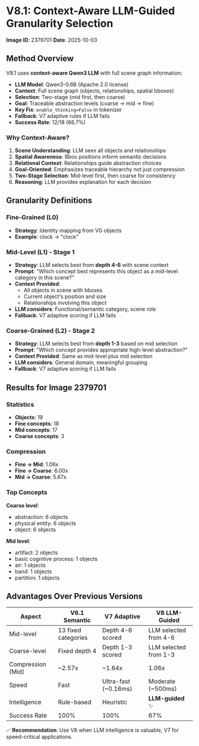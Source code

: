 # V8.1: Context-Aware LLM-Guided Granularity Selection

**Image ID**: 2379701
**Date**: 2025-10-03

## Method Overview

V8.1 uses **context-aware Qwen3 LLM** with full scene graph information:
- **LLM Model**: Qwen3-0.6B (Apache 2.0 license)
- **Context**: Full scene graph (objects, relationships, spatial bboxes)
- **Selection**: Two-stage (mid first, then coarse)
- **Goal**: Traceable abstraction levels (coarse → mid → fine)
- **Key Fix**: `enable_thinking=False` in tokenizer
- **Fallback**: V7 adaptive rules if LLM fails
- **Success Rate**: 12/18 (66.7%)

### Why Context-Aware?

1. **Scene Understanding**: LLM sees all objects and relationships
2. **Spatial Awareness**: Bbox positions inform semantic decisions
3. **Relational Context**: Relationships guide abstraction choices
4. **Goal-Oriented**: Emphasizes traceable hierarchy not just compression
5. **Two-Stage Selection**: Mid-level first, then coarse for consistency
6. **Reasoning**: LLM provides explanation for each decision

## Granularity Definitions

### Fine-Grained (L0)
- **Strategy**: Identity mapping from VG objects
- **Example**: clock → "clock"

### Mid-Level (L1) - Stage 1
- **Strategy**: LLM selects best from **depth 4-6** with scene context
- **Prompt**: "Which concept best represents this object as a mid-level category in this scene?"
- **Context Provided**:
  - All objects in scene with bboxes
  - Current object's position and size
  - Relationships involving this object
- **LLM considers**: Functional/semantic category, scene role
- **Fallback**: V7 adaptive scoring if LLM fails

### Coarse-Grained (L2) - Stage 2
- **Strategy**: LLM selects best from **depth 1-3** based on mid selection
- **Prompt**: "Which concept provides appropriate high-level abstraction?"
- **Context Provided**: Same as mid-level plus mid selection
- **LLM considers**: General domain, meaningful grouping
- **Fallback**: V7 adaptive scoring if LLM fails

## Results for Image 2379701

### Statistics
- **Objects**: 19
- **Fine concepts**: 18
- **Mid concepts**: 17
- **Coarse concepts**: 3

### Compression
- **Fine → Mid**: 1.06x
- **Fine → Coarse**: 6.00x
- **Mid → Coarse**: 5.67x

### Top Concepts

**Coarse level**:
- abstraction: 6 objects
- physical entity: 6 objects
- object: 6 objects

**Mid level**:
- artifact: 2 objects
- basic cognitive process: 1 objects
- air: 1 objects
- band: 1 objects
- partition: 1 objects

## Advantages Over Previous Versions

| Aspect | V6.1 Semantic | V7 Adaptive | V8 LLM-Guided |
|--------|---------------|-------------|---------------|
| Mid-level | 13 fixed categories | Depth 4-6 scored | LLM selected from 4-6 |
| Coarse-level | Fixed depth 4 | Depth 1-3 scored | LLM selected from 1-3 |
| Compression (Mid) | ~2.57x | ~1.64x | 1.06x |
| Speed | Fast | Ultra-fast (~0.16ms) | Moderate (~500ms) |
| Intelligence | Rule-based | Heuristic | **LLM-guided** ✨ |
| Success Rate | 100% | 100% | 67% |

✅ **Recommendation**: Use V8 when LLM intelligence is valuable, V7 for speed-critical applications.

